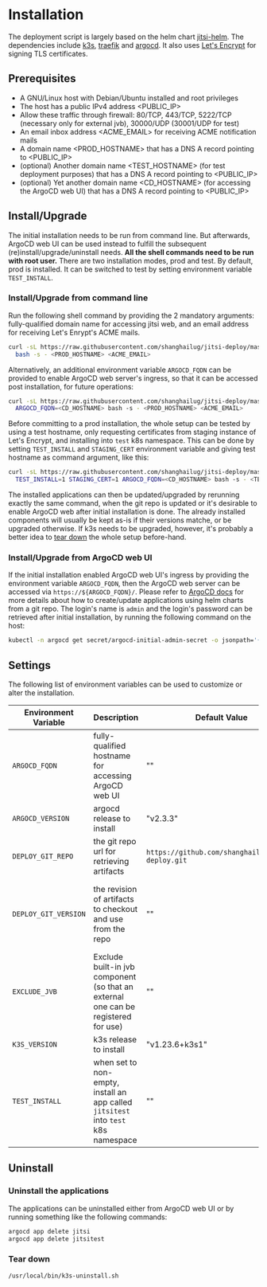 # Installation

The deployment script is largely based on the helm chart [jitsi-helm](https://github.com/jitsi-contrib/jitsi-helm/). The dependencies include [k3s](https://k3s.io/), [traefik](https://traefik.io/) and [argocd](https://argoproj.github.io/). It also uses [Let's Encrypt](https://letsencrypt.org/) for signing TLS certificates. 

## Prerequisites

  * A GNU/Linux host with Debian/Ubuntu installed and root privileges
  * The host has a public IPv4 address <PUBLIC_IP>
  * Allow these traffic through firewall: 80/TCP, 443/TCP, 5222/TCP (necessary only for external jvb), 30000/UDP (30001/UDP for test)
  * An email inbox address <ACME_EMAIL> for receiving ACME notification mails
  * A domain name <PROD_HOSTNAME> that has a DNS A record pointing to <PUBLIC_IP>
  * (optional) Another domain name <TEST_HOSTNAME> (for test deployment purposes) that has a DNS A record pointing to <PUBLIC_IP>
  * (optional) Yet another domain name <CD_HOSTNAME> (for accessing the ArgoCD web UI) that has a DNS A record pointing to <PUBLIC_IP>

## Install/Upgrade

The initial installation needs to be run from command line. But afterwards, ArgoCD web UI can be used instead to fulfill the subsequent (re)install/upgrade/uninstall needs. **All the shell commands need to be run with root user.** There are two installation modes, prod and test. By default, prod is installed. It can be switched to test by setting environment variable `TEST_INSTALL`.

### Install/Upgrade from command line

Run the following shell command by providing the 2 mandatory arguments: fully-qualified domain name for accessing jitsi web, and an email address for receiving Let's Enrypt's ACME mails. 

```bash
curl -sL https://raw.githubusercontent.com/shanghailug/jitsi-deploy/master/deploy_jitsi.sh | 
  bash -s - <PROD_HOSTNAME> <ACME_EMAIL>
```

Alternatively, an additional environment variable `ARGOCD_FQDN` can be provided to enable ArgoCD web server's ingress, so that it can be accessed post installation, for future operations: 

```bash
curl -sL https://raw.githubusercontent.com/shanghailug/jitsi-deploy/master/deploy_jitsi.sh | 
  ARGOCD_FQDN=<CD_HOSTNAME> bash -s - <PROD_HOSTNAME> <ACME_EMAIL>
```

Before committing to a prod installation, the whole setup can be tested by using a test hostname, only requesting certificates from staging instance of Let's Encrypt, and installing into `test` k8s namespace. This can be done by setting `TEST_INSTALL` and `STAGING_CERT` environment variable and giving test hostname as command argument, like this: 

```bash
curl -sL https://raw.githubusercontent.com/shanghailug/jitsi-deploy/master/deploy_jitsi.sh | 
  TEST_INSTALL=1 STAGING_CERT=1 ARGOCD_FQDN=<CD_HOSTNAME> bash -s - <TEST_HOSTNAME> <ACME_EMAIL>
```

The installed applications can then be updated/upgraded by rerunning exactly the same command, when the git repo is updated or it's desirable to enable ArgoCD web after initial installation is done. The already installed components will usually be kept as-is if their versions matche, or be upgraded otherwise. If k3s needs to be upgraded, however, it's probably a better idea to [tear down](#tear-down) the whole setup before-hand. 

### Install/Upgrade from ArgoCD web UI

If the initial installation enabled ArgoCD web UI's ingress by providing the environment variable `ARGOCD_FQDN`, then the ArgoCD web server can be accessed via `https://${ARGOCD_FQDN}/`. 
Please refer to [ArgoCD docs](https://argo-cd.readthedocs.io/en/stable/getting_started/#6-create-an-application-from-a-git-repository) for more details about how to create/update applications using helm charts from a git repo. The login's name is `admin` and the login's password can be retrieved after initial installation, by running the following command on the host: 

```bash
kubectl -n argocd get secret/argocd-initial-admin-secret -o jsonpath='{ .data.password }' | base64 -d
```

## Settings

The following list of environment variables can be used to customize or alter the installation. 

Environment Variable | Description | Default Value | Default behaviour
--- | --- | --- | ---
`ARGOCD_FQDN` | fully-qualified hostname for accessing ArgoCD web UI | "" | don't enable web ingress for ArgoCD server
`ARGOCD_VERSION` | argocd release to install | "v2.3.3" | 
`DEPLOY_GIT_REPO` | the git repo url for retrieving artifacts | `https://github.com/shanghailug/jitsi-deploy.git` |
`DEPLOY_GIT_VERSION` | the revision of artifacts to checkout and use from the repo | "" | use the default branch when git repo is cloned locally
`EXCLUDE_JVB` | Exclude built-in jvb component (so that an external one can be registered for use) | "" | include jvb
`K3S_VERSION` | k3s release to install | "v1.23.6+k3s1" | 
`TEST_INSTALL` | when set to non-empty, install an app called `jitsitest` into `test` k8s namespace | "" | install an app called `jitsi` into `prod` k8s namespace


## Uninstall

### Uninstall the applications

The applications can be uninstalled either from ArgoCD web UI or by running something like the following commands: 

```bash
argocd app delete jitsi
argocd app delete jitsitest
```

### Tear down

```bash
/usr/local/bin/k3s-uninstall.sh
```
